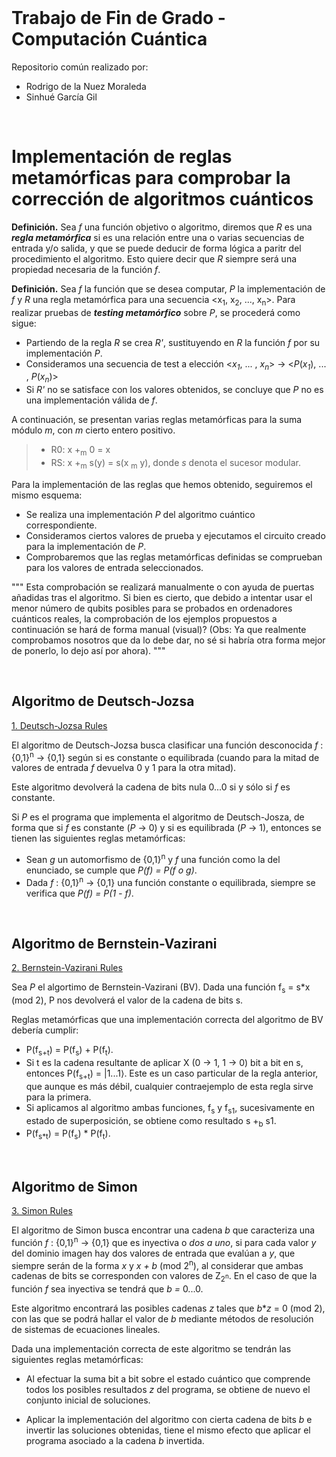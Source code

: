 
<br>

# Trabajo de Fin de Grado - Computación Cuántica

Repositorio común realizado por:
- Rodrigo de la Nuez Moraleda
- Sinhué García Gil
<br>

# Implementación de reglas metamórficas para comprobar la corrección de algoritmos cuánticos

**Definición.** Sea *f* una función objetivo o algoritmo, diremos que *R* es una ***regla metamórfica*** si es una relación entre una o varias secuencias de entrada y/o salida, y que se puede deducir de forma lógica a paritr del procedimiento el algoritmo. Esto quiere decir que *R* siempre será una propiedad necesaria de la función *f*.

**Definición.** Sea *f* la función que se desea computar, *P* la implementación de *f* y *R* una regla metamórfica para una secuencia <x<sub>1</sub>, x<sub>2</sub>, ..., x<sub>n</sub>>. Para realizar pruebas de ***testing metamórfico*** sobre *P*, se procederá como sigue:
  * Partiendo de la regla *R* se crea *R'*, sustituyendo en *R* la función *f* por su implementación *P*.
  * Consideramos una secuencia de test a elección <*x*<sub>*1*</sub>, ... , *x*<sub>*n*</sub>> &rarr; <*P*(*x*<sub>*1*</sub>), ... , *P*(*x*<sub>*n*</sub>)>
  * Si *R'* no se satisface con los valores obtenidos, se concluye que *P* no es una implementación válida de *f*.

A continuación, se presentan varias reglas metamórficas para la suma módulo *m*, con *m* cierto entero positivo.
>  * R0: x +<sub>m</sub> 0 = x
>  * RS: x +<sub>m</sub> s(y) = s(x <sub>m</sub> y), donde *s* denota el sucesor modular.

Para la implementación de las reglas que hemos obtenido, seguiremos el mismo esquema:
  * Se realiza una implementación *P* del algoritmo cuántico correspondiente.
  * Consideramos ciertos valores de prueba y ejecutamos el circuito creado para la implementación de *P*.
  * Comprobaremos que las reglas metamórficas definidas se comprueban para los valores de entrada seleccionados.

"""
Esta comprobación se realizará manualmente o con ayuda de puertas añadidas tras el algoritmo. Si bien es cierto, que debido a intentar usar el menor número de qubits posibles para se probados en ordenadores cuánticos reales, la comprobación de los ejemplos propuestos a continuación se hará de forma manual (visual)? (Obs: Ya que realmente comprobamos nosotros que da lo debe dar, no sé si habría otra forma mejor de ponerlo, lo dejo así por ahora).
"""

<br>

## Algoritmo de Deutsch-Jozsa 

[1. Deutsch-Jozsa Rules](1_Deutsch_Jozsa_Rules.ipynb)

El algoritmo de Deutsch-Jozsa busca clasificar una función desconocida *f* : {0,1}<sup>n</sup> &rarr; {0,1} según si es constante o equilibrada (cuando para la mitad de valores de entrada *f* devuelva 0 y 1 para la otra mitad). 

Este algoritmo devolverá la cadena de bits nula 0...0 si y sólo si *f* es constante.

Si *P* es el programa que implementa el algoritmo de Deutsch-Josza, de forma que si *f* es constante (*P* &rarr; 0) y si es equilibrada (*P* &rarr; 1), entonces se tienen las siguientes reglas metamórficas:

  * Sean *g* un automorfismo de {0,1}<sup>n</sup> y *f* una función como la del enunciado, se cumple que *P(f) = P(f o g)*.
  * Dada *f* : {0,1}<sup>n</sup> &rarr; {0,1} una función constante o equilibrada, siempre se verifica que *P(f) = P(1 - f)*.

<br>

## Algoritmo de Bernstein-Vazirani

[2. Bernstein-Vazirani Rules](2_Bernstein_Vazirani_Rules.ipynb)

Sea *P* el algortimo de Bernstein-Vazirani (BV). Dada una función f<sub>s</sub> = s*x (mod 2), P nos devolverá el valor de la cadena de bits s.

Reglas metamórficas que una implementación correcta del algoritmo de BV debería cumplir:
  * P(f<sub>s+t</sub>) = P(f<sub>s</sub>) + P(f<sub>t</sub>).
  * Si t es la cadena resultante de aplicar X (0 -> 1, 1 -> 0) bit a bit en s, entonces P(f<sub>s+t</sub>) = |1...1⟩. Este es un caso particular de la regla anterior, que aunque es más débil, cualquier contraejemplo de esta regla sirve para la primera.
  * Si aplicamos al algoritmo ambas funciones, f<sub>s</sub> y f<sub>s1</sub>, sucesivamente en estado de superposición, se obtiene como resultado s +<sub>b</sub> s1. 
  * P(f<sub>s*t</sub>) = P(f<sub>s</sub>) * P(f<sub>t</sub>).

<br>

## Algoritmo de Simon

[3. Simon Rules](3_Simon_Rules.ipynb)

El algoritmo de Simon busca encontrar una cadena *b* que caracteriza una función *f* : {0,1}<sup>n</sup> &rarr; {0,1} que es inyectiva o *dos a uno*, si para cada valor *y* del dominio imagen hay dos valores de entrada que evalúan a *y*, que siempre serán de la forma *x* y *x + b* (mod 2<sup>n</sup>), al considerar que ambas cadenas de bits se corresponden con valores de Z<sub>2<sup>n</sup></sub>. En el caso de que la función *f* sea inyectiva se tendrá que *b =* 0...0.

Este algoritmo encontrará las posibles cadenas *z* tales que *b***z* = 0 (mod 2), con las que se podrá hallar el valor de *b* mediante métodos de resolución de sistemas de ecuaciones lineales. 

Dada una implementación correcta de este algoritmo se tendrán las siguientes reglas metamórficas:

  * Al efectuar la suma bit a bit sobre el estado cuántico que comprende todos los posibles resultados *z* del programa, se obtiene de nuevo el conjunto inicial de soluciones.
  
  * Aplicar la implementación del algoritmo con cierta cadena de bits *b* e invertir las soluciones obtenidas, tiene el mismo efecto que aplicar el programa asociado a la cadena *b* invertida.
